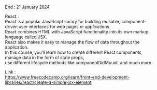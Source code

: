 End : 21 January 2024

React : </br>
React is a popular JavaScript library for building reusable, component-driven user interfaces for web pages or applications. </br>
React combines HTML with JavaScript functionality into its own markup language called JSX. </br>
React also makes it easy to manage the flow of data throughout the application. </br>
In this course, you'll learn how to create different React components, manage data in the form of state props, </br>
use different lifecycle methods like componentDidMount, and much more. </br>

Link : </br>
https://www.freecodecamp.org/learn/front-end-development-libraries/react/create-a-simple-jsx-element
